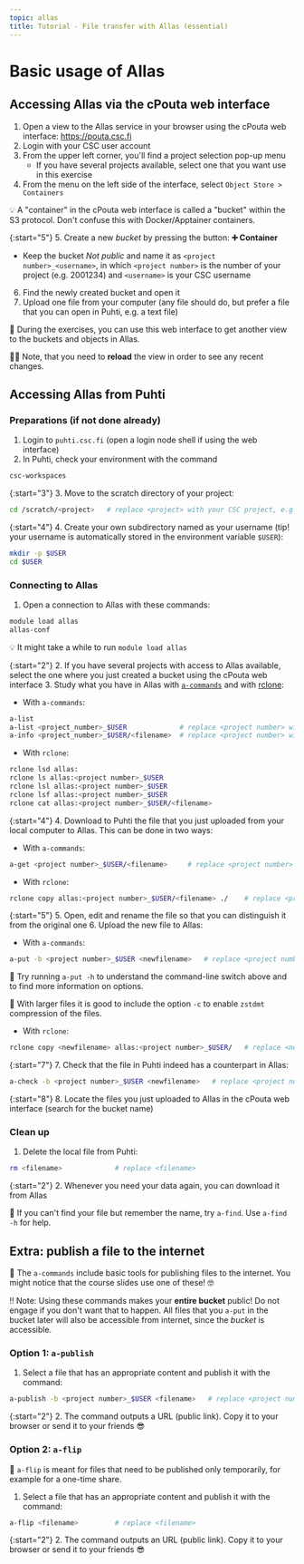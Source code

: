 ```yaml
---
topic: allas
title: Tutorial - File transfer with Allas (essential)
---
```


# Basic usage of Allas

## Accessing Allas via the cPouta web interface

1. Open a view to the Allas service in your browser using the cPouta web interface: <https://pouta.csc.fi>
2. Login with your CSC user account
3. From the upper left corner, you'll find a project selection pop-up menu
   - If you have several projects available, select one that you want use in this exercise
4. From the menu on the left side of the interface, select `Object Store > Containers`

💡 A "container" in the cPouta web interface is called a "bucket" within the S3 protocol. Don't confuse this with Docker/Apptainer containers.

{:start="5"}
5. Create a new _bucket_ by pressing the button: **➕ Container**
   - Keep the bucket _Not public_ and name it as `<project number>_<username>`, in which `<project number>` is the number of your project (e.g. 2001234) and `<username>` is your CSC username
6. Find the newly created bucket and open it
7. Upload one file from your computer (any file should do, but prefer a file that you can open in Puhti, e.g. a text file)

💭 During the exercises, you can use this web interface to get another view to the buckets and objects in Allas.

☝🏻 Note, that you need to **reload** the view in order to see any recent changes.

## Accessing Allas from Puhti

### Preparations (if not done already)

1. Login to `puhti.csc.fi` (open a login node shell if using the web interface)
2. In Puhti, check your environment with the command

```bash
csc-workspaces
```

{:start="3"}
3. Move to the scratch directory of your project:

```bash
cd /scratch/<project>   # replace <project> with your CSC project, e.g. project_2001234
```

{:start="4"}
4. Create your own subdirectory named as your username (tip! your username is automatically stored in the environment variable `$USER`):

```bash
mkdir -p $USER
cd $USER
```

### Connecting to Allas

1. Open a connection to Allas with these commands:

```bash
module load allas
allas-conf 
```

💡 It might take a while to run `module load allas`

{:start="2"}
2. If you have several projects with access to Allas available, select the one where you just created a bucket using the cPouta web interface
3. Study what you have in Allas with [`a-commands`](https://docs.csc.fi/data/Allas/using_allas/a_commands/) and with [rclone](https://docs.csc.fi/data/Allas/using_allas/rclone/):

- With `a-commands`:

```bash
a-list
a-list <project_number>_$USER             # replace <project number> with your CSC project number, e.g. 2001234
a-info <project_number>_$USER/<filename>  # replace <project number> with your CSC project number, e.g. 2001234, and <filename> with the file you uploaded
```

- With `rclone`:

```bash
rclone lsd allas:
rclone ls allas:<project number>_$USER
rclone lsl allas:<project number>_$USER
rclone lsf allas:<project number>_$USER
rclone cat allas:<project number>_$USER/<filename>
```

{:start="4"}
4. Download to Puhti the file that you just uploaded from your local computer to Allas. This can be done in two ways:

- With `a-commands`:

```bash
a-get <project number>_$USER/<filename>     # replace <project number> with your CSC project number, e.g. 2001234, and <filename> with the file you uploaded
```

- With `rclone`:

```bash
rclone copy allas:<project number>_$USER/<filename> ./    # replace <project number> with your CSC project number, e.g. 2001234, and <filename> with the file you uploaded
```

{:start="5"}
5. Open, edit and rename the file so that you can distinguish it from the original one
6. Upload the new file to Allas:

- With `a-commands`:

```bash
a-put -b <project number>_$USER <newfilename>   # replace <project number> and <newfilename> accordingly
```

💭 Try running `a-put -h` to understand the command-line switch above and to find more information on options.

💬 With larger files it is good to include the option `-c` to enable `zstdmt` compression of the files.

- With `rclone`:

```bash
rclone copy <newfilename> allas:<project number>_$USER/   # replace <newfilename> and <project number> accordingly
```

{:start="7"}
7. Check that the file in Puhti indeed has a counterpart in Allas:

```bash
a-check -b <project number>_$USER <newfilename>   # replace <project number> and <newfilename>
```

{:start="8"}
8. Locate the files you just uploaded to Allas in the cPouta web interface (search for the bucket name)

### Clean up

1. Delete the local file from Puhti:

```bash
rm <filename>             # replace <filename>
```

{:start="2"}
2. Whenever you need your data again, you can download it from Allas

💭 If you can't find your file but remember the name, try `a-find`. Use `a-find -h` for help.

## Extra: publish a file to the internet

💬 The `a-commands` include basic tools for publishing files to the internet. You might notice that the course slides use one of these! 🤓

‼️ Note: Using these commands makes your **entire bucket** public! Do not engage if you don't want that to happen. All files that you `a-put` in the bucket later will also be accessible from internet, since the _bucket_ is accessible.

### Option 1: `a-publish`

1. Select a file that has an appropriate content and publish it with the command:

```bash
a-publish -b <project number>_$USER <filename>   # replace <project number> and <filename>
```

{:start="2"}
2. The command outputs a URL (public link). Copy it to your browser or send it to your friends 😎

### Option 2: `a-flip`

💬 `a-flip` is meant for files that need to be published only temporarily, for example for a one-time share.

1. Select a file that has an appropriate content and publish it with the command:

```bash
a-flip <filename>         # replace <filename>
```

{:start="2"}
2. The command outputs an URL (public link). Copy it to your browser or send it to your friends 😎

